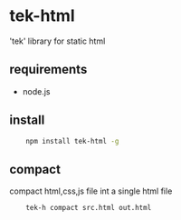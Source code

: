 tek-html
========

'tek' library for static html

requirements
---------
+ node.js


install
----------
```bash
    npm install tek-html -g
```


compact
---------
compact html,css,js file int a single html file
```bash
    tek-h compact src.html out.html
```


